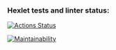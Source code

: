 ### Hexlet tests and linter status:
[![Actions Status](https://github.com/IuriiYoung/python-project-50/actions/workflows/hexlet-check.yml/badge.svg)](https://github.com/IuriiYoung/python-project-50/actions)

[![Maintainability](https://api.codeclimate.com/v1/badges/906edf3de951689c8dde/maintainability)](https://codeclimate.com/github/IuriiYoung/python-project-50/maintainability)
